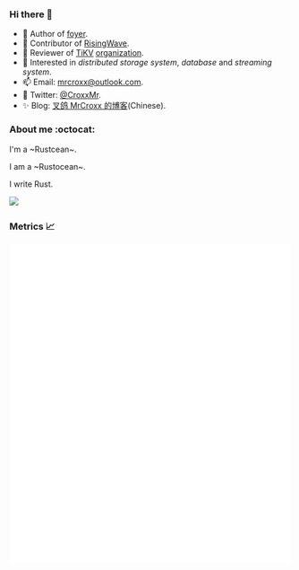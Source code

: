 ### Hi there 👋

- 🚀 Author of [foyer](https://github.com/foyer-rs/foyer).
- 🔭 Contributor of [RisingWave](https://github.com/risingwavelabs/risingwave).
- 🔭 Reviewer of [TiKV](https://github.com/tikv/tikv) [organization](https://github.com/tikv).
- 🌱 Interested in *distributed storage system*, *database* and *streaming system*.
- 📫 Email: [mrcroxx@outlook.com](mailto:mrcroxx@outlook.com).
- 🪺 Twitter: [@CroxxMr](https://twitter.com/CroxxMr).
- ✨ Blog: [叉鸽 MrCroxx 的博客](https://mrcroxx.github.io)(Chinese).

### About me :octocat:

I'm a ~Rustcean~.

I am a ~Rustocean~.

I write Rust.

<img src="https://www.rust-lang.org/static/images/ferris.gif" style="height: 100px" />

### Metrics 📈

![Metrics](https://github.com/MrCroxx/MrCroxx/blob/main/github-metrics.svg)

<!--
**MrCroxx/MrCroxx** is a ✨ _special_ ✨ repository because its `README.md` (this file) appears on your GitHub profile.

Here are some ideas to get you started:
![image](https://user-images.githubusercontent.com/22407295/147403244-2426c0f1-87fb-442e-bed4-50bb5eb554fa.png)

- 🔭 I’m currently working on ...
- 🌱 I’m currently learning ...
- 👯 I’m looking to collaborate on ...
- 🤔 I’m looking for help with ...
- 💬 Ask me about ...
- 📫 How to reach me: ...
- 😄 Pronouns: ...
- ⚡ Fun fact: ...
-->
